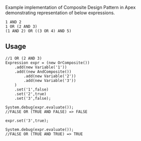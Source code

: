 Example implementation of Composite Design Pattern in Apex demonstrating representation of below expressions.

    1 AND 2
    1 OR (2 AND 3)
    (1 AND 2) OR ((3 OR 4) AND 5)

## Usage

    //1 OR (2 AND 3)
    Expression expr = (new OrComposite())
        .add(new Variable('1'))
        .add((new AndComposite())
            .add(new Variable('2'))
            .add(new Variable('3'))
        )
        .set('1',false)
        .set('2',true)
        .set('3',false);

    System.debug(expr.evaluate());
    //FALSE OR (TRUE AND FALSE) => FALSE

    expr.set('3',true);

    System.debug(expr.evaluate());
    //FALSE OR (TRUE AND TRUE) => TRUE